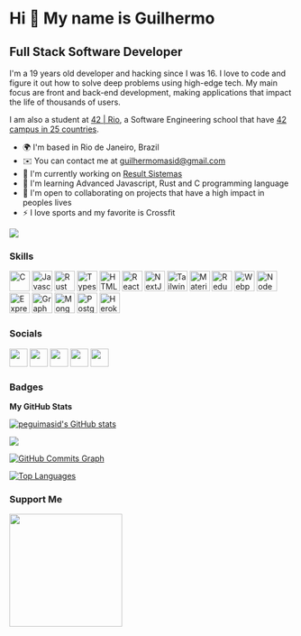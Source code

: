 Hi 👋 My name is Guilhermo
==========================

Full Stack Software Developer
-----------------------------

I'm a 19 years old developer and hacking since I was 16. I love to code and figure it out how to solve deep problems using high-edge tech. My main focus are front and back-end development, making applications that impact the life of thousands of users.

I am also a student at [42 | Rio](https://42.rio/), a Software Engineering school that have [42 campus in 25 countries](https://www.42network.org/42-schools/).

* 🌍  I'm based in Rio de Janeiro, Brazil
* ✉️  You can contact me at [guilhermomasid@gmail.com](mailto:guilhermomasid@gmail.com)
* 🚀  I'm currently working on [Result Sistemas](http://resultsistemas.com)
* 🧠  I'm learning Advanced Javascript, Rust and C programming language
* 🤝  I'm open to collaborating on projects that have a high impact in peoples lives
* ⚡  I love sports and my favorite is Crossfit

<a href="https://www.github.com/peguimasid" target="_blank" rel="noreferrer"><img
src="https://img.shields.io/github/followers/peguimasid?logo=github&style=for-the-badge&color=3382ed&labelColor=171717" /></a>

### Skills

<p align="left">
<a href="https://docs.microsoft.com/en-us/cpp/?view=msvc-170" target="_blank" rel="noreferrer"><img src="https://raw.githubusercontent.com/danielcranney/readme-generator/main/public/icons/skills/c-colored.svg" width="36" height="36" alt="C" /></a>
<a href="https://developer.mozilla.org/en-US/docs/Web/JavaScript" target="_blank" rel="noreferrer"><img src="https://raw.githubusercontent.com/danielcranney/readme-generator/main/public/icons/skills/javascript-colored.svg" width="36" height="36" alt="Javascript" /></a>
<a href="https://www.rust-lang.org/" target="_blank" rel="noreferrer"><img src="https://raw.githubusercontent.com/danielcranney/readme-generator/main/public/icons/skills/rust-colored-dark.svg" width="36" height="36" alt="Rust" /></a>
<a href="https://www.typescriptlang.org/" target="_blank" rel="noreferrer"><img src="https://raw.githubusercontent.com/danielcranney/readme-generator/main/public/icons/skills/typescript-colored.svg" width="36" height="36" alt="Typescript" /></a>
<a href="https://developer.mozilla.org/en-US/docs/Glossary/HTML5" target="_blank" rel="noreferrer"><img src="https://raw.githubusercontent.com/danielcranney/readme-generator/main/public/icons/skills/html5-colored.svg" width="36" height="36" alt="HTML5" /></a>
<a href="https://reactjs.org/" target="_blank" rel="noreferrer"><img src="https://raw.githubusercontent.com/danielcranney/readme-generator/main/public/icons/skills/react-colored.svg" width="36" height="36" alt="React" /></a>
<a href="https://nextjs.org/docs" target="_blank" rel="noreferrer"><img src="https://raw.githubusercontent.com/danielcranney/readme-generator/main/public/icons/skills/nextjs-colored-dark.svg" width="36" height="36" alt="NextJs" /></a>
<a href="https://tailwindcss.com/" target="_blank" rel="noreferrer"><img src="https://raw.githubusercontent.com/danielcranney/readme-generator/main/public/icons/skills/tailwindcss-colored.svg" width="36" height="36" alt="TailwindCSS" /></a>
<a href="https://mui.com/" target="_blank" rel="noreferrer"><img src="https://raw.githubusercontent.com/danielcranney/readme-generator/main/public/icons/skills/materialui-colored.svg" width="36" height="36" alt="Material UI" /></a>
<a href="https://redux.js.org/" target="_blank" rel="noreferrer"><img src="https://raw.githubusercontent.com/danielcranney/readme-generator/main/public/icons/skills/redux-colored.svg" width="36" height="36" alt="Redux" /></a>
<a href="https://webpack.js.org/" target="_blank" rel="noreferrer"><img src="https://raw.githubusercontent.com/danielcranney/readme-generator/main/public/icons/skills/webpack-colored.svg" width="36" height="36" alt="Webpack" /></a>
<a href="https://nodejs.org/en/" target="_blank" rel="noreferrer"><img src="https://raw.githubusercontent.com/danielcranney/readme-generator/main/public/icons/skills/nodejs-colored.svg" width="36" height="36" alt="NodeJS" /></a>
<a href="https://expressjs.com/" target="_blank" rel="noreferrer"><img src="https://raw.githubusercontent.com/danielcranney/readme-generator/main/public/icons/skills/express-colored-dark.svg" width="36" height="36" alt="Express" /></a>
<a href="https://graphql.org/" target="_blank" rel="noreferrer"><img src="https://raw.githubusercontent.com/danielcranney/readme-generator/main/public/icons/skills/graphql-colored.svg" width="36" height="36" alt="GraphQL" /></a>
<a href="https://www.mongodb.com/" target="_blank" rel="noreferrer"><img src="https://raw.githubusercontent.com/danielcranney/readme-generator/main/public/icons/skills/mongodb-colored.svg" width="36" height="36" alt="MongoDB" /></a>
<a href="https://www.postgresql.org/" target="_blank" rel="noreferrer"><img src="https://raw.githubusercontent.com/danielcranney/readme-generator/main/public/icons/skills/postgresql-colored.svg" width="36" height="36" alt="PostgreSQL" /></a>
<a href="https://www.heroku.com/" target="_blank" rel="noreferrer"><img src="https://raw.githubusercontent.com/danielcranney/readme-generator/main/public/icons/skills/heroku-colored.svg" width="36" height="36" alt="Heroku" /></a>
</p>

### Socials

<p align="left"> <a href="https://discord.com/users/661437172699889684" target="_blank" rel="noreferrer"><img src="https://raw.githubusercontent.com/danielcranney/readme-generator/main/public/icons/socials/discord.svg" width="32" height="32" /></a> <a href="https://www.github.com/peguimasid" target="_blank" rel="noreferrer"><img src="https://raw.githubusercontent.com/danielcranney/readme-generator/main/public/icons/socials/github-dark.svg" width="32" height="32" /></a> <a href="https://www.linkedin.com/in/guilhermo-masid-494677b8" target="_blank" rel="noreferrer"><img src="https://raw.githubusercontent.com/danielcranney/readme-generator/main/public/icons/socials/linkedin.svg" width="32" height="32" /></a> <a href="https://www.stackoverflow.com/users/13367336/guilhermo-masid" target="_blank" rel="noreferrer"><img src="https://raw.githubusercontent.com/danielcranney/readme-generator/main/public/icons/socials/stackoverflow.svg" width="32" height="32" /></a> <a href="https://www.youtube.com/c/UCTF5MfUsa-9dFCOHFTA9xzw" target="_blank" rel="noreferrer"><img src="https://raw.githubusercontent.com/danielcranney/readme-generator/main/public/icons/socials/youtube.svg" width="32" height="32" /></a></p>

### Badges

<b>My GitHub Stats</b>

<a href="http://www.github.com/peguimasid"><img src="https://github-readme-stats.vercel.app/api?username=peguimasid&show_icons=true&hide=&count_private=true&title_color=3382ed&text_color=ffffff&icon_color=3382ed&bg_color=171717&hide_border=true&show_icons=true" alt="peguimasid's GitHub stats" /></a>

<a href="http://www.github.com/peguimasid"><img src="https://github-readme-streak-stats.herokuapp.com/?user=peguimasid&stroke=ffffff&background=171717&ring=3382ed&fire=3382ed&currStreakNum=ffffff&currStreakLabel=3382ed&sideNums=ffffff&sideLabels=ffffff&dates=ffffff&hide_border=true" /></a>

<a href="http://www.github.com/peguimasid"><img src="https://activity-graph.herokuapp.com/graph?username=peguimasid&bg_color=171717&color=ffffff&line=3382ed&point=ffffff&area_color=171717&area=true&hide_border=true&custom_title=GitHub%20Commits%20Graph" alt="GitHub Commits Graph" /></a>

<a href="https://github.com/peguimasid" align="left"><img src="https://github-readme-stats.vercel.app/api/top-langs/?username=peguimasid&layout=compact&title_color=3382ed&text_color=ffffff&icon_color=3382ed&bg_color=171717&hide_border=true&locale=en&custom_title=Top%20%Languages" alt="Top Languages" /></a>

### Support Me

<a href="https://www.buymeacoffee.com/peguimasid"><img src="https://cdn.buymeacoffee.com/buttons/v2/default-yellow.png" width="200" /></a>
